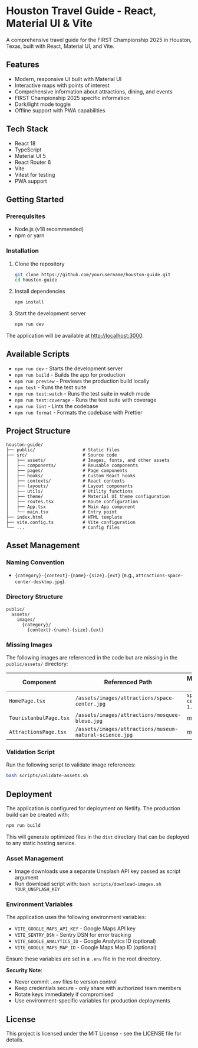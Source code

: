 # Houston Travel Guide - React, Material UI & Vite

A comprehensive travel guide for the FIRST Championship 2025 in Houston, Texas, built with React, Material UI, and Vite.

## Features

- Modern, responsive UI built with Material UI
- Interactive maps with points of interest
- Comprehensive information about attractions, dining, and events
- FIRST Championship 2025 specific information
- Dark/light mode toggle
- Offline support with PWA capabilities

## Tech Stack

- React 18
- TypeScript
- Material UI 5
- React Router 6
- Vite
- Vitest for testing
- PWA support

## Getting Started

### Prerequisites

- Node.js (v18 recommended)
- npm or yarn

### Installation

1. Clone the repository

   ```bash
   git clone https://github.com/yourusername/houston-guide.git
   cd houston-guide
   ```

1. Install dependencies

   ```bash
   npm install
   ```

1. Start the development server

   ```bash
   npm run dev
   ```

The application will be available at [http://localhost:3000](http://localhost:3000).

## Available Scripts

- `npm run dev` - Starts the development server
- `npm run build` - Builds the app for production
- `npm run preview` - Previews the production build locally
- `npm test` - Runs the test suite
- `npm run test:watch` - Runs the test suite in watch mode
- `npm run test:coverage` - Runs the test suite with coverage
- `npm run lint` - Lints the codebase
- `npm run format` - Formats the codebase with Prettier

## Project Structure

```plaintext
houston-guide/
├── public/                  # Static files
├── src/                     # Source code
│   ├── assets/              # Images, fonts, and other assets
│   ├── components/          # Reusable components
│   ├── pages/               # Page components
│   ├── hooks/               # Custom React hooks
│   ├── contexts/            # React contexts
│   ├── layouts/             # Layout components
│   ├── utils/               # Utility functions
│   ├── theme/               # Material UI theme configuration
│   ├── routes.tsx           # Route configuration
│   ├── App.tsx              # Main App component
│   └── main.tsx             # Entry point
├── index.html               # HTML template
├── vite.config.ts           # Vite configuration
└── ...                      # Config files
```

## Asset Management

### Naming Convention
- `{category}-{context}-{name}-{size}.{ext}` (e.g., `attractions-space-center-desktop.jpg`).

### Directory Structure
```
public/
  assets/
    images/
      {category}/
        {context}-{name}-{size}.{ext}
```

### Missing Images
The following images are referenced in the code but are missing in the `public/assets/` directory:

| Component           | Referenced Path                                   | Missing File                  |
|---------------------|---------------------------------------------------|-------------------------------|
| `HomePage.tsx`      | `/assets/images/attractions/space-center.jpg`     | `space-center-1.jpg`          |
| `TouristanbulPage.tsx` | `/assets/images/attractions/mosquee-bleue.jpg` | _missing_                     |
| `AttractionsPage.tsx` | `/assets/images/attractions/museum-natural-science.jpg` | _missing_                     |

### Validation Script
Run the following script to validate image references:
```bash
bash scripts/validate-assets.sh
```

## Deployment

The application is configured for deployment on Netlify. The production build can be created with:

```bash
npm run build
```

This will generate optimized files in the `dist` directory that can be deployed to any static hosting service.

### Asset Management
- Image downloads use a separate Unsplash API key passed as script argument
- Run download script with: `bash scripts/download-images.sh YOUR_UNSPLASH_KEY`

### Environment Variables

The application uses the following environment variables:

- `VITE_GOOGLE_MAPS_API_KEY` - Google Maps API key
- `VITE_SENTRY_DSN` - Sentry DSN for error tracking
- `VITE_GOOGLE_ANALYTICS_ID` - Google Analytics ID (optional)
- `VITE_GOOGLE_MAPS_MAP_ID` - Google Maps Map ID (optional)

Ensure these variables are set in a `.env` file in the root directory.

**Security Note**:
- Never commit `.env` files to version control
- Keep credentials secure - only share with authorized team members
- Rotate keys immediately if compromised
- Use environment-specific variables for production deployments

## License

This project is licensed under the MIT License - see the LICENSE file for details.

